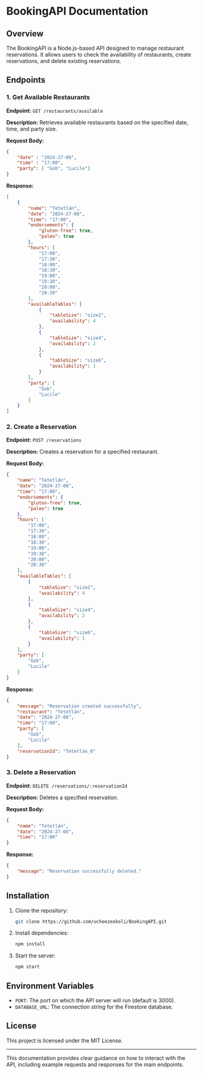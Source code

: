 # BookingAPI Documentation

## Overview

The BookingAPI is a Node.js-based API designed to manage restaurant reservations. It allows users to check the availability of restaurants, create reservations, and delete existing reservations.

## Endpoints

### 1. Get Available Restaurants

**Endpoint:** `GET /restaurants/available`

**Description:** Retrieves available restaurants based on the specified date, time, and party size.

**Request Body:**

```json
{
	"date" : "2024-27-08",
	"time" : "17:00",
	"party": [ "Gob", "Lucile"]
}
```

**Response:**

```json
[
	{
		"name": "Tetetlán",
		"date": "2024-27-08",
		"time": "17:00",
		"endorsements": {
			"gluten-free": true,
			"paleo": true
		},
		"hours": [
			"17:00",
			"17:30",
			"18:00",
			"18:30",
			"19:00",
			"19:30",
			"20:00",
			"20:30"
		],
		"availableTables": [
			{
				"tableSize": "size2",
				"availability": 4
			},
			{
				"tableSize": "size4",
				"availability": 2
			},
			{
				"tableSize": "size6",
				"availability": 1
			}
		],
		"party": [
			"Gob",
			"Lucile"
		]
	}
]
```

### 2. Create a Reservation

**Endpoint:** `POST /reservations`

**Description:** Creates a reservation for a specified restaurant.

**Request Body:**

```json
{
	"name": "Tetetlán",
	"date": "2024-27-08",
	"time": "17:00",
	"endorsements": {
		"gluten-free": true,
		"paleo": true
	},
	"hours": [
		"17:00",
		"17:30",
		"18:00",
		"18:30",
		"19:00",
		"19:30",
		"20:00",
		"20:30"
	],
	"availableTables": [
		{
			"tableSize": "size2",
			"availability": 4
		},
		{
			"tableSize": "size4",
			"availability": 2
		},
		{
			"tableSize": "size6",
			"availability": 1
		}
	],
	"party": [
		"Gob",
		"Lucile"
	]
}
```

**Response:**

```json
{
	"message": "Reservation created successfully",
	"restaurant": "Tetetlán",
	"date": "2024-27-08",
	"time": "17:00",
	"party": [
		"Gob",
		"Lucile"
	],
	"reservationId": "Tetetlán_0"
}
```

### 3. Delete a Reservation

**Endpoint:** `DELETE /reservations/:reservationId`

**Description:** Deletes a specified reservation.

**Request Body:**

```json
{
	"name": "Tetetlán",
	"date": "2024-27-08",
	"time": "17:00"
}
```

**Response:**

```json
{
	"message": "Reservation successfully deleted."
}
```

## Installation

1. Clone the repository:

    ```bash
    git clone https://github.com/ucheezeokoli/BookingAPI.git
    ```

2. Install dependencies:

    ```bash
    npm install
    ```

3. Start the server:

    ```bash
    npm start
    ```

## Environment Variables

- `PORT`: The port on which the API server will run (default is 3000).
- `DATABASE_URL`: The connection string for the Firestore database.

## License

This project is licensed under the MIT License.

---

This documentation provides clear guidance on how to interact with the API, including example requests and responses for the main endpoints.
